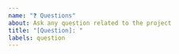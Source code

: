 ```yaml
---
name: "❓ Questions"
about: Ask any question related to the project
title: "[Question]: "
labels: question
---
```


<!-- ⚠️⚠️ Do Not Delete These Comments. ⚠️⚠️ -->
<!-- Read our Rules of Conduct: https://github.com/Open-Source-Community-VIT-AP/OSC-Template/blob/master/.github/CODE_OF_CONDUCT.md -->
<!-- Please search existing issues to avoid creating duplicates. -->
<!--- Provide a general summary of your question in the Title above -->

<!-- Ask any question related to the project. -->

<!-- Before submitting, click on the preview tab to check your work so far-->
